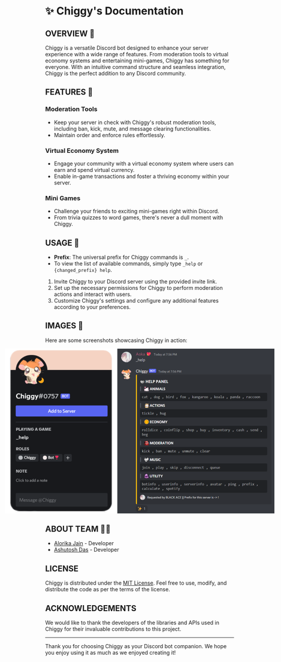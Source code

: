 # ✨ Chiggy's Documentation

## OVERVIEW 💫

Chiggy is a versatile Discord bot designed to enhance your server experience with a wide range of features. From moderation tools to virtual economy systems and entertaining mini-games, Chiggy has something for everyone. With an intuitive command structure and seamless integration, Chiggy is the perfect addition to any Discord community.

## FEATURES 📒

### Moderation Tools
- Keep your server in check with Chiggy's robust moderation tools, including ban, kick, mute, and message clearing functionalities.
- Maintain order and enforce rules effortlessly.

### Virtual Economy System
- Engage your community with a virtual economy system where users can earn and spend virtual currency.
- Enable in-game transactions and foster a thriving economy within your server.

### Mini Games
- Challenge your friends to exciting mini-games right within Discord.
- From trivia quizzes to word games, there's never a dull moment with Chiggy.

## USAGE 👻

- **Prefix**: The universal prefix for Chiggy commands is `_`.
- To view the list of available commands, simply type `_help` or `{changed_prefix} help`.

1. Invite Chiggy to your Discord server using the provided invite link.
2. Set up the necessary permissions for Chiggy to perform moderation actions and interact with users.
3. Customize Chiggy's settings and configure any additional features according to your preferences.

## IMAGES 📸

Here are some screenshots showcasing Chiggy in action:

<div style="display: flex; justify-content: center;">
  <img src="/images/Chiggy_Profile_Display.png" alt="Chiggy Profile Display" width="300" />
  <img src="/images/help.png" alt="Help" width="420" />
</div>

## ABOUT TEAM 💪🏻

- [Alorika Jain](https://github.com/BLACKACE13) - Developer
- [Ashutosh Das](https://github.com/dashutosh04) - Developer


## LICENSE

Chiggy is distributed under the [MIT License](LICENSE). Feel free to use, modify, and distribute the code as per the terms of the license.

## ACKNOWLEDGEMENTS

We would like to thank the developers of the libraries and APIs used in Chiggy for their invaluable contributions to this project.

---

Thank you for choosing Chiggy as your Discord bot companion. We hope you enjoy using it as much as we enjoyed creating it!
